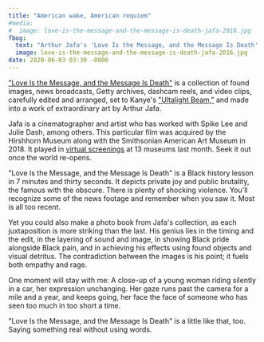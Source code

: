 ```yaml
---
title: "American wake, American requiem"
#media:
#  image: love-is-the-message-and-the-message-is-death-jafa-2016.jpg
fbog:
  text: "Arthur Jafa's 'Love Is the Message, and the Message Is Death' is an extraordinary piece of video art."
  image: love-is-the-message-and-the-message-is-death-jafa-2016.jpg
date: 2020-06-03 03:30 -0800
---
```

["Love Is the Message, and the Message Is Death"](https://www.moca.org/program/arthur-jafa-love-is-the-message-the-message-is-death) is a collection of found images, news broadcasts, Getty archives, dashcam reels, and video clips, carefully edited and arranged, set to Kanye's ["Ultalight Beam,"](https://www.youtube.com/watch?v=6oHdAA3AqnE) and made into a work of extraordinary art by Arthur Jafa.

Jafa is a cinematographer and artist who has worked with Spike Lee and Julie Dash, among others. This particular film was acquired by the Hirshhorn Museum along with the Smithsonian American Art Museum in 2018. It played in [virtual screenings](https://hirshhorn.si.edu/news/press-release/love-is-the-message-the-message-is-death-streamed-june-26-28/) at 13 museums last month. Seek it out once the world re-opens.

"Love Is the Message, and the Message Is Death" is a Black history lesson in 7 minutes and thirty seconds. It depicts private joy and public brutality, the famous with the obscure. There is plenty of shocking violence. You'll recognize some of the news footage and remember when you saw it. Most is all too recent.

Yet you could also make a photo book from Jafa's collection, as each juxtaposition is more striking than the last. His genius lies in the timing and the edit, in the layering of sound and image, in showing Black pride alongside Black pain, and in achieving his effects using found objects and visual detritus. The contradiction between the images is his point; it fuels both empathy and rage.

One moment will stay with me: A close-up of a young woman riding silently in a car, her expression unchanging. Her gaze runs past the camera for a mile and a year, and keeps going, her face the face of someone who has seen too much in too short a time.

"Love Is the Message, and the Message Is Death" is a little like that, too. Saying something real without using words.
